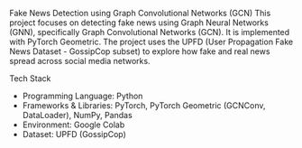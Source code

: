 Fake News Detection using Graph Convolutional Networks (GCN)
This project focuses on detecting fake news using Graph Neural Networks (GNN), specifically Graph Convolutional Networks (GCN). It is implemented with PyTorch Geometric. The project uses the UPFD (User Propagation Fake News Dataset - GossipCop subset) to explore how fake and real news spread across social media networks.

Tech Stack
- Programming Language: Python  
- Frameworks & Libraries: PyTorch, PyTorch Geometric (GCNConv, DataLoader), NumPy, Pandas  
- Environment: Google Colab  
- Dataset: UPFD (GossipCop)
